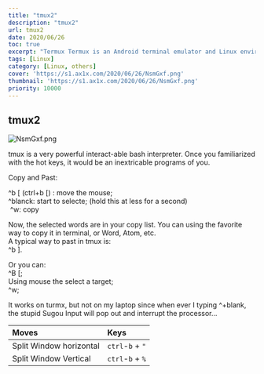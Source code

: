 ```yaml
---
title: "tmux2"
description: "tmux2"
url: tmux2
date: 2020/06/26
toc: true
excerpt: "Termux Termux is an Android terminal emulator and Linux environment app that works directly with no rooting or setup required. A minimal base system is installed automatically - additional packages are available using the APT package manager. Read the wiki to learn more..."
tags: [Linux]
category: [Linux, others]
cover: 'https://s1.ax1x.com/2020/06/26/NsmGxf.png'
thumbnail: 'https://s1.ax1x.com/2020/06/26/NsmGxf.png'
priority: 10000
---
```

## tmux2

![NsmGxf.png](https://s1.ax1x.com/2020/06/26/NsmGxf.png)

tmux is a very powerful interact-able bash interpreter. Once you familiarized with the hot keys, it would be an inextricable programs of you.

Copy and Past:

^b [ (ctrl+b [) : move the mouse;<br />^blanck: start to selecte; (hold this at less for a second)<br /> ^w: copy

Now, the selected words are in your copy list. You can using the favorite way to copy it in terminal, or Word, Atom, etc.<br />A typical way to past in tmux is:<br />^b ].


Or you can:<br />^B [;<br />Using mouse the select a target;<br />^w;

It works on turmx, but not on my laptop since when ever I typing ^+blank, the stupid Sugou Input will pop out and interrupt the processor...


| Moves    | Keys     |
| :------------- | :------------- |
| Split Window horizontal | `ctrl`-`b` + `"` |
| Split Window Vertical| `ctrl`-`b` + `%` |
